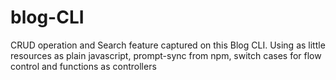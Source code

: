 # blog-CLI
CRUD operation and Search feature captured on this Blog CLI. Using as little resources as plain javascript, prompt-sync from npm, switch cases for flow control and functions as controllers
